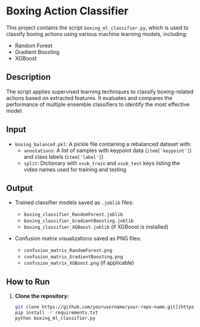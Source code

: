 # Boxing Action Classifier

This project contains the script `boxing_ml_classifier.py`, which is used to classify boxing actions using various machine learning models, including:

- Random Forest
- Gradient Boosting
- XGBoost

## Description

The script applies supervised learning techniques to classify boxing-related actions based on extracted features. It evaluates and compares the performance of multiple ensemble classifiers to identify the most effective model.

## Input

- `boxing_balanced.pkl`: A pickle file containing a rebalanced dataset with:
  - `annotations`: A list of samples with keypoint data (`item['keypoint']`) and class labels (`item['label']`)
  - `split`: Dictionary with `xsub_train` and `xsub_test` keys listing the video names used for training and testing

## Output

- Trained classifier models saved as `.joblib` files:
  - `boxing_classifier_RandomForest.joblib`
  - `boxing_classifier_GradientBoosting.joblib`
  - `boxing_classifier_XGBoost.joblib` (if XGBoost is installed)

- Confusion matrix visualizations saved as PNG files:
  - `confusion_matrix_RandomForest.png`
  - `confusion_matrix_GradientBoosting.png`
  - `confusion_matrix_XGBoost.png` (if applicable)

## How to Run

1. **Clone the repository:**
   ```bash
   git clone https://github.com/yourusername/your-repo-name.git](https://github.com/Omarion98/ML-Classifier-for-Boxing-Action-Detection.git
   pip install -r requirements.txt
   python boxing_ml_classifier.py
